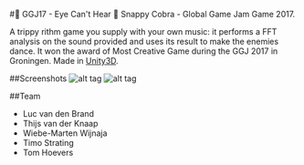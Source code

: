 #:eyes: GGJ17 - Eye Can't Hear :eyes:
Snappy Cobra - Global Game Jam Game 2017.

A trippy rithm game you supply with your own music: it performs a FFT analysis on the sound provided and uses its result to make the enemies dance. It won the award of Most Creative Game during the GGJ 2017 in Groningen. Made in [Unity3D](https://unity3d.com).

##Screenshots
![alt tag](https://raw.githubusercontent.com/Lukeslux/GGJ17/master/screenshots/screen_1920x1080_2017-01-24_00-30-40.png)
![alt tag](https://raw.githubusercontent.com/Lukeslux/GGJ17/master/screenshots/screen_1920x1080_2017-01-24_00-35-22.png)


##Team
- Luc van den Brand
- Thijs van der Knaap
- Wiebe-Marten Wijnaja
- Timo Strating
- Tom Hoevers
